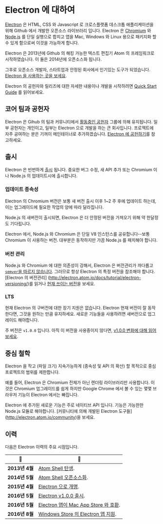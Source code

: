 # Electron 에 대하여

[Electron](http://electron.atom.io) 은 HTML, CSS 와 Javascript 로 크로스플랫폼
데스크톱 애플리케이션을 위해 Github 에서 개발한 오픈소스 라이브러리 입니다.
Electron 은 [Chromium](https://www.chromium.org/Home) 와
[Node.js](https://nodejs.org) 를 단일 실행으로 합치고 앱을 Mac, Windows 와
Linux 용으로 패키지화 할 수 있게 함으로써 이것을 가능하게 합니다.

Electron 은 2013년에 Github 의 해킹 가능한 텍스트 편집기 Atom 의 프레임워크로
시작하였습니다. 이 둘은 2014년에 오픈소스화 됩니다.

그후로 오픈소스 개발자, 스타트업과 안정된 회사에서 인기있는 도구가 되었습니다.
[Electron 을 사용하는 곳을 보세요](/apps).

Electron 의 공헌자와 릴리즈에 대한 자세한 내용이나 개발을 시작하려면
[Quick Start Guide](quick-start.md) 를 읽어보세요.

## 코어 팀과 공헌자

Electron 은 Gihub 의 팀과 커뮤니티에서
[활동중인 공헌자](https://github.com/electron/electron/graphs/contributors)
그룹에 의해 유지됩니다. 일부 공헌자는 개인이고, 일부는 Electron 으로 개발을
하는 큰 회사입니다. 프로젝트에 자주 공여하는 분은 기꺼이 메인테이너로
추가하겠습니다.
[Electron 에 공헌하기](../project/CONTRIBUTING.md)를 참고하세요.

## 출시

Electron 은 빈번하게 [출시](https://github.com/electron/electron/releases)
됩니다. 중요한 버그 수정, 새 API 추가 또는 Chromium 이나 Node.js 의
업데이트시에 출시합니다.

### 업데이트 종속성

Electron 의 Chromium 버전은 보통 새 버전 출시 이후 1~2 주 후에 업데이트 하는데,
이는 업그레이드에 필요한 작업의 양에 따라 달라집니다.

Node.js 의 새버전이 출시되면, Electron 은 더 안정된 버전을 가져오기 위해 약
한달정도 기다립니다.

Electron 에서, Node.js 와 Chromium 은 단일 V8 인스턴스를 공유합니다--보통
Chromium 이 사용하는 버전. 대부분은 동작하지만 가끔 Node.js 를 패치해야 합니다.


### 버전 관리

Node.js 와 Chromium 에 대한 의존성이 강해서, Electron 은 버전관리가 까다롭고
[`semver`을 따르지 않습니다](http://semver.org). 그러므로 항상 Electron 의 특정
버전을 참조해야 합니다. [Electron 의 버전관리]
(http://electron.atom.io/docs/tutorial/electron-versioning/)를 읽거나
[현재 쓰이는 버전](https://electron.atom.io/#electron-versions)을 보세요.

### LTS

현재 Electron 의 구버전에 대한 장기 지원은 없습니다. Electron 현재 버전이 잘
동작한다면, 그것을 원하는 만큼 유지하세요. 새로운 기능들을 사용하려면
새버전으로 업그레이드 해야합니다.

주 버전은 `v1.0.0` 입니다. 아직 이 버전을 사용중이지 않다면,
[v1.0.0 변화에 대해 읽어보세요](http://electron.atom.io/blog/2016/05/11/electron-1-0).

## 중심 철학

Electron 을 작고 (파일 크기) 지속가능하게 (종속성 및 API 의 확산) 할 목적으로
중심 프로젝트의 범위를 제한합니다.

예를 들어, Electron 은 Chromium 전체가 아닌 렌더링 라이브러리만 사용합니다.
이것은 Chromium 업그레이드를 쉽게 하지만 Google Chrome 에서 볼 수 있는 몇몇
브라우저 기능이 Electron 에서는 빠집니다.

Electron 에 추가된 새로운 기능은 주로 네이티브 API 입니다. 기능은 가능한한
Node.js 모듈로 해야합니다. [커뮤니티에 의해 개발된 Electron 도구들]
(http://electron.atom.io/community)을 보세요.

## 이력

다음은 Electron 이력의 주요 시점입니다.

| :calendar: | :tada: |
| --- | --- |
| **2013년 4월**| [Atom Shell 탄생](https://github.com/electron/electron/commit/6ef8875b1e93787fa9759f602e7880f28e8e6b45).|
| **2014년 5월** | [Atom Shell 오픈소스화](http://blog.atom.io/2014/05/06/atom-is-now-open-source.html). |
| **2015년 4월** | [Electron 으로 개명](https://github.com/electron/electron/pull/1389). |
| **2016년 5월** | [Electron v1.0.0 출시](http://electron.atom.io/blog/2016/05/11/electron-1-0).|
| **2016년 5월** | [Electron 앱이 Mac App Store 와 호환](http://electron.atom.io/docs/tutorial/mac-app-store-submission-guide).|
| **2016년 8월** | [Windows Store 의 Electron 앱 지원](http://electron.atom.io/docs/tutorial/windows-store-guide).|
